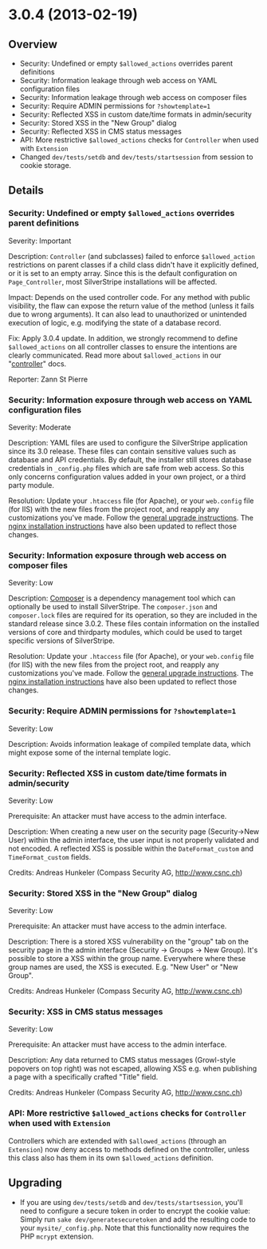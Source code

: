 # 3.0.4 (2013-02-19)

## Overview

 * Security: Undefined or empty `$allowed_actions` overrides parent definitions
 * Security: Information leakage through web access on YAML configuration files
 * Security: Information leakage through web access on composer files
 * Security: Require ADMIN permissions for `?showtemplate=1`
 * Security: Reflected XSS in custom date/time formats in admin/security
 * Security: Stored XSS in the "New Group" dialog
 * Security: Reflected XSS in CMS status messages
 * API: More restrictive `$allowed_actions` checks for `Controller` when used with `Extension`
 * Changed `dev/tests/setdb` and `dev/tests/startsession` from session to cookie storage.

## Details

### Security: Undefined or empty `$allowed_actions` overrides parent definitions

Severity: Important

Description: `Controller` (and subclasses) failed to enforce `$allowed_action` restrictions
on parent classes if a child class didn't have it explicitly defined, or it is set to an empty array.
Since this is the default configuration on `Page_Controller`, most SilverStripe installations
will be affected.

Impact: Depends on the used controller code. For any method with public visibility,
the flaw can expose the return value of the method (unless it fails due to wrong arguments).
It can also lead to unauthorized or unintended execution of logic, e.g. modifying the
state of a database record.

Fix: Apply 3.0.4 update. In addition, we strongly recommend to define `$allowed_actions`
on all controller classes to ensure the intentions are clearly communicated.
Read more about `$allowed_actions` in our "[controller](/topics/controller/#access-control)"
docs.

Reporter: Zann St Pierre

### Security: Information exposure through web access on YAML configuration files

Severity: Moderate

Description: YAML files are used to configure the SilverStripe application
since its 3.0 release. These files can contain sensitive values such as database
and API credentials. By default, the installer still stores database credentials
in `_config.php` files which are safe from web access. So this only concerns
configuration values added in your own project, or a third party module.

Resolution: Update your `.htaccess` file (for Apache), or your `web.config` file (for IIS)
with the new files from the project root, and reapply any customizations you've made.
Follow the [general upgrade instructions](/installation/upgrading).
The [nginx installation instructions](/installation/nginx)
have also been updated to reflect those changes.

### Security: Information exposure through web access on composer files

Severity: Low

Description: [Composer](http://getcomposer.org) is a dependency management
tool which can optionally be used to install SilverStripe. The `composer.json`
and `composer.lock` files are required for its operation, so they are included 
in the standard release since 3.0.2. These files contain information on the installed
versions of core and thirdparty modules, which could be used to target specific
versions of SilverStripe.

Resolution: Update your `.htaccess` file (for Apache), or your `web.config` file (for IIS)
with the new files from the project root, and reapply any customizations you've made.
Follow the [general upgrade instructions](/installation/upgrading).
The [nginx installation instructions](/installation/nginx)
have also been updated to reflect those changes.


### Security: Require ADMIN permissions for `?showtemplate=1`

Severity: Low

Description: Avoids information leakage of compiled template data,
which might expose some of the internal template logic.

### Security: Reflected XSS in custom date/time formats in admin/security

Severity: Low

Prerequisite: An attacker must have access to the admin interface.

Description: When creating a new user on the security page 
(Security->New User) within the admin interface, the user input 
is not properly validated and not encoded. A reflected XSS is 
possible within the `DateFormat_custom` and `TimeFormat_custom` fields.

Credits: Andreas Hunkeler (Compass Security AG, http://www.csnc.ch)

### Security: Stored XSS in the "New Group" dialog

Severity: Low

Prerequisite: An attacker must have access to the admin interface.

Description: There is a stored XSS vulnerability on the "group" tab on the 
security page in the admin interface 
(Security -> Groups -> New Group). It's possible to store a 
XSS within the group name. Everywhere where these group names 
are used, the XSS is executed. E.g. "New User" or "New Group".

Credits: Andreas Hunkeler (Compass Security AG, http://www.csnc.ch)

### Security: XSS in CMS status messages

Severity: Low

Prerequisite: An attacker must have access to the admin interface.

Description: Any data returned to CMS status messages (Growl-style popovers on top right)
was not escaped, allowing XSS e.g. when publishing a page with
a specifically crafted "Title" field.

Credits: Andreas Hunkeler (Compass Security AG, http://www.csnc.ch)

### API: More restrictive `$allowed_actions` checks for `Controller` when used with `Extension`

Controllers which are extended with `$allowed_actions` (through an `Extension`)
now deny access to methods defined on the controller, unless this class also has them in its own
`$allowed_actions` definition.

## Upgrading

 * If you are using `dev/tests/setdb` and `dev/tests/startsession`,
   you'll need to configure a secure token in order to encrypt the cookie value:
   Simply run `sake dev/generatesecuretoken` and add the resulting code to your `mysite/_config.php`.
   Note that this functionality now requires the PHP `mcrypt` extension.